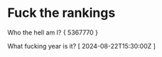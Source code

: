 # Fuck the rankings

Who the hell am I?
{ 5367770 }

What fucking year is it?
[ 2024-08-22T15:30:00Z ]
